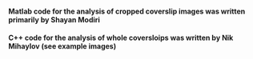 #### Matlab code for the analysis of cropped coverslip images was written primarily by Shayan Modiri

#### C++ code for the analysis of whole coversloips was written by Nik Mihaylov (see example images)
